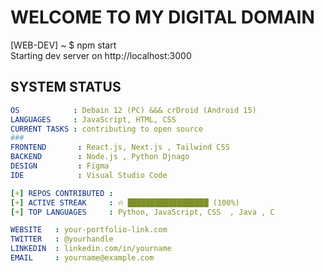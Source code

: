 # WELCOME TO MY DIGITAL DOMAIN 

[WEB-DEV] ~ $ npm start  
Starting dev server on http://localhost:3000

## SYSTEM STATUS
```yml
OS            : Debain 12 (PC) &&& crDroid (Android 15)  
LANGUAGES     : JavaScript, HTML, CSS
CURRENT TASKS : contributing to open source  
###
FRONTEND       : React.js, Next.js , Tailwind CSS  
BACKEND        : Node.js , Python Djnago
DESIGN         : Figma
IDE            : Visual Studio Code  

[+] REPOS CONTRIBUTED : 
[+] ACTIVE STREAK     : 🔥 ██████████████████ (100%)  
[+] TOP LANGUAGES     : Python, JavaScript, CSS  , Java , C

WEBSITE   : your-portfolio-link.com  
TWITTER   : @yourhandle  
LINKEDIN  : linkedin.com/in/yourname  
EMAIL     : yourname@example.com  
